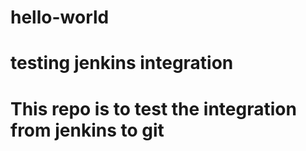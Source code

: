 # hello-world
# testing jenkins integration
# This repo is to test the integration from jenkins to git
